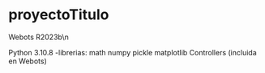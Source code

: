 # proyectoTitulo

Webots R2023b\n

Python 3.10.8
      -librerias: 
        math
        numpy 
        pickle
        matplotlib
        Controllers (incluida en Webots)
